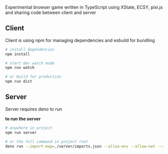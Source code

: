 Experimental browser game written in TypeScript using XState, ECSY, pixi.js and sharing code between client and server

## Client

Client is using npm for managing dependencies and esbuild for bundling

```sh
# install dependencies
npm install

# start dev watch mode
npm run watch

# or build for production
npm run dist
```

## Server

Server requires deno to run

**to run the server**

```sh
# anywhere in project
npm run server

# or the full command in project root
deno run --import-map=./server/imports.json --allow-env --allow-net --allow-read --location http://localhost ./server/webserver.ts
```
